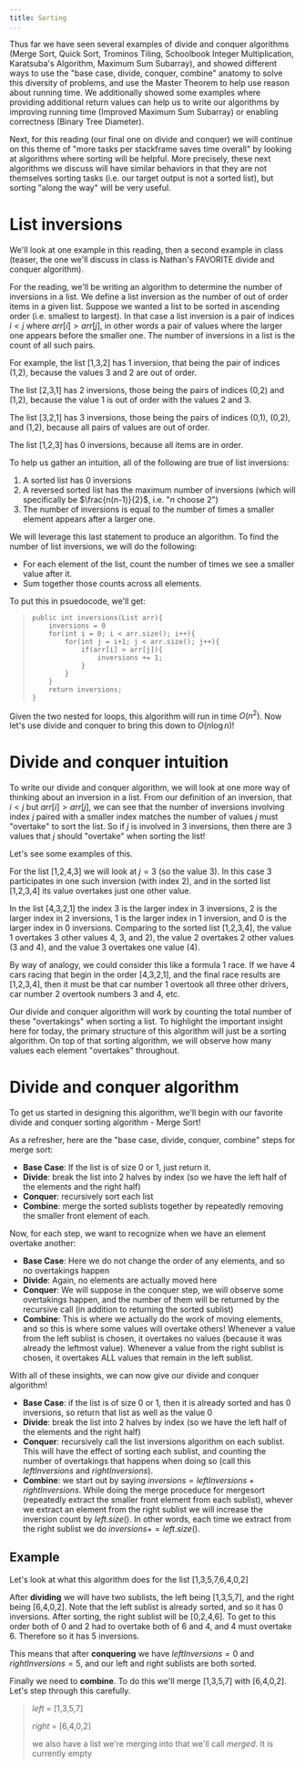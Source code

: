 ```yaml
---
title: Sorting
...
```


Thus far we have seen several examples of divide and conquer algorithms (Merge Sort, Quick Sort, Trominos Tiling, Schoolbook Integer Multiplication, Karatsuba's Algorithm, Maximum Sum Subarray), and showed different ways to use the "base case, divide, conquer, combine" anatomy to solve this diversity of problems, and use the Master Theorem to help use reason about running time. We additionally showed some examples where providing additional return values can help us to write our algorithms by improving running time (Improved Maximum Sum Subarray) or enabling correctness (Binary Tree Diameter).

Next, for this reading (our final one on divide and conquer) we will continue on this theme of "more tasks per stackframe saves time overall" by looking at algorithms where sorting will be helpful. More precisely, these next algorithms we discuss will have similar behaviors in that they are not themselves sorting tasks (i.e. our target output is not a sorted list), but sorting "along the way" will be very useful.

# List inversions

We'll look at one example in this reading, then a second example in class (teaser, the one we'll discuss in class is Nathan's FAVORITE divide and conquer algorithm).

For the reading, we'll be writing an algorithm to determine the number of inversions in a list. We define a list inversion as the number of out of order items in a given list. Suppose we wanted a list to be sorted in ascending order (i.e. smallest to largest). In that case a list inversion is a pair of indices $i<j$ where $arr[i]>arr[j]$, in other words a pair of values where the larger one appears before the smaller one. The number of inversions in a list is the count of all such pairs. 

For example, the list [1,3,2] has 1 inversion, that being the pair of indices (1,2), because the values 3 and 2 are out of order.

The list [2,3,1] has 2 inversions, those being the pairs of indices (0,2) and (1,2), because the value 1 is out of order with the values 2 and 3.

The list [3,2,1] has 3 inversions, those being the pairs of indices (0,1), (0,2), and (1,2), because all pairs of values are out of order.

The list [1,2,3] has 0 inversions, because all items are in order.

To help us gather an intuition, all of the following are true of list inversions:

1. A sorted list has 0 inversions
1. A reversed sorted list has the maximum number of inversions (which will specifically be $\frac{n(n-1)}{2}$, i.e. "$n$ choose $2$")
1. The number of inversions is equal to the number of times a smaller element appears after a larger one.

We will leverage this last statement to produce an algorithm. To find the number of list inversions, we will do the following:

- For each element of the list, count the number of times we see a smaller value after it.
- Sum together those counts across all elements.

To put this in psuedocode, we'll get:

>     public int inversions(List arr){
>         inversions = 0
>         for(int i = 0; i < arr.size(); i++){
>             for(int j = i+1; j < arr.size(); j++){
>                 if(arr[i] > arr[j]){
>                     inversions += 1;
>                 }
>             }
>         }
>         return inversions;
>     }

Given the two nested for loops, this algorithm will run in time $O(n^2)$. Now let's use divide and conquer to bring this down to $O(n \log n)$!

# Divide and conquer intuition

To write our divide and conquer algorithm, we will look at one more way of thinking about an inversion in a list. From our definition of an inversion, that $i<j$ but $arr[i]>arr[j]$, we can see that the number of inversions involving index $j$ paired with a smaller index matches the number of values $j$ must "overtake" to sort the list. So if $j$ is involved in $3$ inversions, then there are 3 values that $j$ should "overtake" when sorting the list!

Let's see some examples of this.

For the list [1,2,4,3] we will look at $j=3$ (so the value $3$). In this case $3$ participates in one such inversion (with index $2$), and in the sorted list [1,2,3,4] its value overtakes just one other value.

In the list [4,3,2,1] the index $3$ is the larger index in 3 inversions, $2$ is the larger index in 2 inversions, $1$ is the larger index in 1 inversion, and $0$ is the larger index in 0 inversions. Comparing to the sorted list [1,2,3,4], the value $1$ overtakes 3 other values $4$, $3$, and $2$), the value $2$ overtakes 2 other values ($3$ and $4$), and the value $3$ overtakes one value ($4$).

By way of analogy, we could consider this like a formula 1 race. If we have 4 cars racing that begin in the order [4,3,2,1], and the final race results are [1,2,3,4], then it must be that car number 1 overtook all three other drivers, car number 2 overtook numbers 3 and 4, etc.

Our divide and conquer algorithm will work by counting the total number of these "overtakings" when sorting a list. To highlight the important insight here for today, the primary structure of this algorithm will just be a sorting algorithm. On top of that sorting algorithm, we will observe how many values each element "overtakes" throughout.

# Divide and conquer algorithm

To get us started in designing this algorithm, we'll begin with our favorite divide and conquer sorting algorithm - Merge Sort!

As a refresher, here are the "base case, divide, conquer, combine" steps for merge sort:

- **Base Case**: If the list is of size 0 or 1, just return it.
- **Divide**: break the list into 2 halves by index (so we have the left half of the elements and the right half)
- **Conquer**: recursively sort each list
- **Combine**: merge the sorted sublists together by repeatedly removing the smaller front element of each.

Now, for each step, we want to recognize when we have an element overtake another:

- **Base Case**: Here we do not change the order of any elements, and so no overtakings happen
- **Divide**: Again, no elements are actually moved here
- **Conquer**: We will suppose in the conquer step, we will observe some overtakings happen, and the number of them will be returned by the recursive call (in addition to returning the sorted sublist)
- **Combine**: This is where we actually do the work of moving elements, and so this is where some values will overtake others! Whenever a value from the left sublist is chosen, it overtakes no values (because it was already the leftmost value). Whenever a value from the right sublist is chosen, it overtakes ALL values that remain in the left sublist.

With all of these insights, we can now give our divide and conquer algorithm!

- **Base Case**: if the list is of size 0 or 1, then it is already sorted and has 0 inversions, so return that list as well as the value 0
- **Divide**: break the list into 2 halves by index (so we have the left half of the elements and the right half)
- **Conquer**: recursively call the list inversions algorithm on each sublist. This will have the effect of sorting each sublist, and counting the number of overtakings that happens when doing so (call this $leftInversions$ and $rightInversions$).
- **Combine**: we start out by saying $inversions = leftInversions + rightInversions$. While doing the merge proceduce for mergesort (repeatedly extract the smaller front element from each sublist), whever we extract an element from the right sublist we will increase the inversion count by $left.size()$. In other words, each time we extract from the right sublist we do $inversions += left.size()$.

## Example

Let's look at what this algorithm does for the list [1,3,5,7,6,4,0,2]

After **dividing** we will have two sublists, the left being [1,3,5,7], and the right being [6,4,0,2]. Note that the left sublist is already sorted, and so it has 0 inversions. After sorting, the right sublist will be [0,2,4,6]. To get to this order both of 0 and 2 had to overtake both of 6 and 4, and 4 must overtake 6. Therefore so it has 5 inversions.

This means that after **conquering** we have $leftInversions=0$ and $rightInversions=5$, and our left and right sublists are both sorted.

Finally we need to **combine**. To do this we'll merge [1,3,5,7] with [6,4,0,2]. Let's step through this carefully.

> $left$ = [1,3,5,7]
>
> $right$ = [6,4,0,2]
>
> we also have a list we're merging into that we'll call $merged$. It is currently empty 
